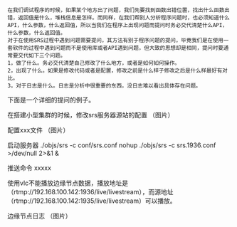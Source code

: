     在我们调试程序的时候，如果某个地方出了问题，我们先要找到函数出错位置，找出什么函数出错，返回值是什么，堆栈信息是怎样。而同样，在我们帮别人分析程序问题时，也必须知道什么API，什么参数，什么返回值，所以当我们在程序上出现问题而提问时务必交代清楚什么API，什么参数，什么返回值。
    对于在使用SRS过程中遇到问题需要提问，其方法有别于程序问题的提问，毕竟我们是在使用一套软件的过程中遇到问题而不是使用库或者API遇到问题，但大致的思想却是相同，提问时要通常要交代如下三个问题。
    1，做了什么。务必交代清楚自己修改了什么地方，或者是如何如何操作。
    2，出现了什么。如果是修改代码或者是配置，修改之前是什么样子修改之后是什么样最好有对比。
    3，对于日志是什么。日志是分析中很重要的东西，没日志难以看出具体存在问题。

下面是一个详细的提问的例子。

在搭建小型集群的时候，修改srs服务器源站的配置
（图片）

配置xxx文件
（图片）

启动服务器
./objs/srs -c conf/srs.conf
nohup ./objs/srs -c srs.1936.conf >/dev/null 2>&1 &

推送命令
xxxxx

使用vlc不能播放边缘节点数据，播放地址是（rtmp://192.168.100.142:1936/live/livestream），而源地址（rtmp://192.168.100.142:1935/live/livestream）可以播放。

边缘节点日志
（图片）
